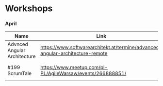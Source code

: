 # Workshops

### April

| Name | Link | Date | Topics | Language | Paid/Free
| --- | --- | --- | --- | --- | --- | 
| Advnced Angular Architecture | https://www.softwarearchitekt.at/termine/advanced-angular-architecture-remote | 15-17.04 | Angular, Architecture | English | Paid |
|#199 ScrumTale | https://www.meetup.com/pl-PL/AgileWarsaw/events/266888851/ | 23.03 17:30-20:30 | Scrum, Teamwork | Polish | Free |